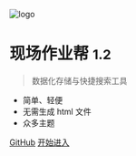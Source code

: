 <!-- _coverpage.md -->

![logo](/安全保障.svg)

# 现场作业帮 <small>1.2</small>

> 数据化存储与快捷搜索工具

- 简单、轻便 
- 无需生成 html 文件
- 众多主题

[GitHub](https://github.com/yuri1900/yuri1900.github.io/)
[开始进入](README.md)

